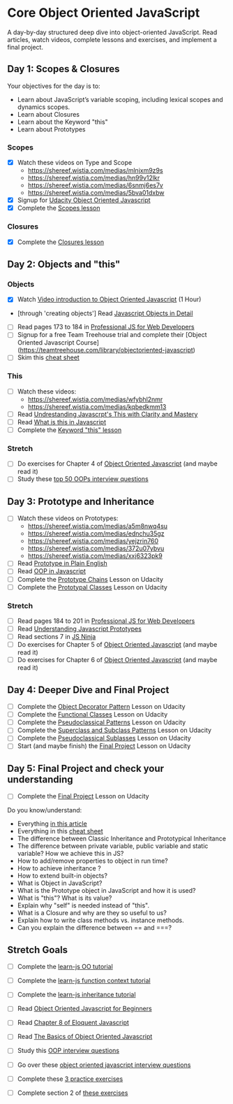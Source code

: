 # Core Object Oriented JavaScript

A day-by-day structured deep dive into object-oriented JavaScript. Read articles, watch videos, complete lessons and exercises, and implement a final project.

## Day 1: Scopes & Closures

Your objectives for the day is to:

- Learn about JavaScript’s variable scoping, including lexical scopes and dynamics scopes.
- Learn about Closures
- Learn about the Keyword "this"
- Learn about Prototypes

### Scopes

- [x] Watch these videos on Type and Scope
  - https://shereef.wistia.com/medias/mlnjxm9z9s
  - https://shereef.wistia.com/medias/hn99v12lkr
  - https://shereef.wistia.com/medias/6snmj6es7v
  - https://shereef.wistia.com/medias/5bva01dxbw
- [x] Signup for [Udacity Object Oriented Javascript][udacity]
- [x] Complete the [Scopes lesson][udacity]

### Closures

- [x] Complete the [Closures lesson][udacity]

## Day 2: Objects and "this"

### Objects

- [x] Watch [Video introduction to Object Oriented Javascript](https://www.youtube.com/watch?v=O8wwnhdkPE4) (1 Hour)
- [through 'creating objects'] Read [Javascript Objects in Detail](http://javascriptissexy.com/javascript-objects-in-detail/)
- [ ] Read pages 173 to 184 in [Professional JS for Web Developers][projs]
- [ ] Signup for a free Team Treehouse trial and complete their [Object Oriented Javascript Course] (https://teamtreehouse.com/library/objectoriented-javascript)
- [ ] Skim this [cheat sheet][cheat]

### This

- [ ] Watch these videos:
  - https://shereef.wistia.com/medias/wfybhl2nmr
  - https://shereef.wistia.com/medias/kqbedkmm13
- [ ] Read [Undrestanding Javascrpt's This with Clarity and Mastery](http://javascriptissexy.com/understand-javascripts-this-with-clarity-and-master-it/)
- [ ] Read [What is this in Javascript](http://www.code-sample.com/2015/06/what-is-this-in-javascript.html)
- [ ] Complete the [Keyword "this" lesson][udacity]

### Stretch

- [ ] Do exercises for Chapter 4 of [Object Oriented Javascript][oojs] (and maybe read it)
- [ ] Study these [top 50 OOPs interview questions](http://career.guru99.com/top-50-oops-interview-questions/)

## Day 3: Prototype and Inheritance

- [ ] Watch these videos on Prototypes:
  - https://shereef.wistia.com/medias/a5m8nwq4su
  - https://shereef.wistia.com/medias/ednchu35gz
  - https://shereef.wistia.com/medias/yejzrin760
  - https://shereef.wistia.com/medias/372u07ybvu
  - https://shereef.wistia.com/medias/xxj6323pk9
- [ ] Read [Prototype in Plain English](http://javascriptissexy.com/javascript-prototype-in-plain-detailed-language/)
- [ ] Read [OOP in Javascript](http://javascriptissexy.com/oop-in-javascript-what-you-need-to-know/)
- [ ] Complete the [Prototype Chains][udacity] Lesson on Udacity
- [ ] Complete the [Prototypal Classes][udacity] Lesson on Udacity

### Stretch

- [ ] Read pages 184 to 201 in [Professional JS for Web Developers][projs]
- [ ] Read [Understanding Javascript Prototypes](https://javascriptweblog.wordpress.com/2010/06/07/understanding-javascript-prototypes/)
- [ ] Read sections 7 in [JS Ninja](ninja)
- [ ] Do exercises for Chapter 5 of [Object Oriented Javascript][oojs] (and maybe read it)
- [ ] Do exercises for Chapter 6 of [Object Oriented Javascript][oojs] (and maybe read it)

## Day 4: Deeper Dive and Final Project

- [ ] Complete the [Object Decorator Pattern][udacity] Lesson on Udacity
- [ ] Complete the [Functional Classes][udacity] Lesson on Udacity
- [ ] Complete the [Pseudoclassical Patterns][udacity] Lesson on Udacity
- [ ] Complete the [Superclass and Subclass Patterns][udacity] Lesson on Udacity
- [ ] Complete the [Pseudoclassical Sublasses][udacity] Lesson on Udacity
- [ ] Start (and maybe finish) the [Final Project][udacity] Lesson on Udacity

## Day 5: Final Project and check your understanding

- [ ] Complete the [Final Project][udacity] Lesson on Udacity

Do you know/understand:

- Everything [in this article](http://javascriptissexy.com/oop-in-javascript-what-you-need-to-know/)
- Everything in this [cheat sheet][cheat]
- The difference between Classic Inheritance and Prototypical Inheritance
- The difference between private variable, public variable and static variable? How we achieve this in JS?
- How to add/remove properties to object in run time?
- How to achieve inheritance ?
- How to extend built-in objects?
- What is Object in JavaScript?
- What is the Prototype object in JavaScript and how it is used?
- What is "this"? What is its value?
- Explain why "self" is needed instead of "this".
- What is a Closure and why are they so useful to us?
- Explain how to write class methods vs. instance methods.
- Can you explain the difference between == and ===?


## Stretch Goals

- [ ] Complete the [learn-js OO tutorial](https://www.learn-js.org/en/Object_Oriented_JavaScript)
- [ ] Complete the [learn-js function context tutorial](https://www.learn-js.org/en/Function_Context)
- [ ] Complete the [learn-js inheritance tutorial](https://www.learn-js.org/en/Inheritance)
- [ ] Read [Object Oriented Javascript for Beginners](https://developer.mozilla.org/en-US/docs/Learn/JavaScript/Objects/Object-oriented_JS)
- [ ] Read [Chapter 8 of Eloquent Javascript](http://eloquentjavascript.net/1st_edition/chapter8.html)
- [ ] Read [The Basics of Object Oriented Javascript](https://code.tutsplus.com/tutorials/the-basics-of-object-oriented-javascript--net-7670)
- [ ] Study this [OOP interview questions](http://www.code-sample.com/2015/04/javascript-interview-questions-answers.html)
- [ ] Go over these [object oriented javascript interview questions](https://blog.kevinchisholm.com/object-oriented-javascript/javascript-interview-questions-object-oriented-javascript/)
- [ ] Complete these [3 practice exercises](https://www.ibm.com/developerworks/library/wa-objects-pr/)
- [ ] Complete section 2 of [these exercises](http://ynonperek.com/javascript-exer.html)


[udacity]:https://www.udacity.com/course/object-oriented-javascript--ud015
[projs]:ftp://ftp.micronet-rostov.ru/linux-support/books/programming/JavaScript/Wrox.Professional.JavaScript.for.Web.Developers.3rd.Edition.Jan.2012.pdf
[ninja]:https://github.com/GuildCrafts/core-object-oriented-javascript/raw/master/Books/Secrets%20of%20the%20JavaScript%20Ninja%20-%20John%20Resig%20and%20Bear%20Bibeault%20-%20December%202012.pdf
[cheat]:https://github.com/GuildCrafts/core-object-oriented-javascript/raw/master/Books/Objects-Cheat-Sheet.pdf
[oojs]:ftp://ftp.micronet-rostov.ru/linux-support/books/programming/JavaScript/[Packt]%20-%20Object-Oriented%20JavaScript%20-%20[Stefanov].pdf
